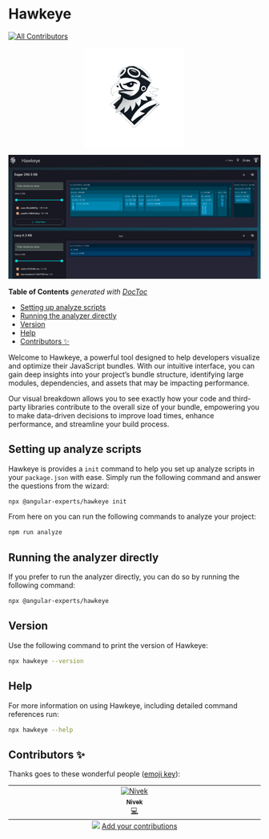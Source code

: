 # Hawkeye
<!-- ALL-CONTRIBUTORS-BADGE:START - Do not remove or modify this section -->
[![All Contributors](https://img.shields.io/badge/all_contributors-1-orange.svg?style=flat-square)](#contributors-)
<!-- ALL-CONTRIBUTORS-BADGE:END -->

<div style="display: flex; justify-content: center">
<img src="./logo.png" alt="drawing" style="width:200px;"/>
</div>

![Preview](./preview.png)

<!-- START doctoc generated TOC please keep comment here to allow auto update -->
<!-- DON'T EDIT THIS SECTION, INSTEAD RE-RUN doctoc TO UPDATE -->
**Table of Contents**  *generated with [DocToc](https://github.com/thlorenz/doctoc)*

- [Setting up analyze scripts](#setting-up-analyze-scripts)
- [Running the analyzer directly](#running-the-analyzer-directly)
- [Version](#version)
- [Help](#help)
- [Contributors ✨](#contributors-)

<!-- END doctoc generated TOC please keep comment here to allow auto update -->


Welcome to Hawkeye, a powerful tool designed to help developers visualize and optimize their JavaScript bundles. With
our intuitive interface, you can gain deep insights into your project’s bundle structure, identifying large modules,
dependencies, and assets that may be impacting performance.

Our visual breakdown allows you to see exactly how your code and third-party libraries contribute to the overall size of
your bundle, empowering you to make data-driven decisions to improve load times, enhance performance, and streamline
your build process.

## Setting up analyze scripts

Hawkeye is provides a `init` command to help you set up analyze scripts in your `package.json` with ease.
Simply run the following command and answer the questions from the wizard:

```bash
npx @angular-experts/hawkeye init
```

From here on you can run the following commands to analyze your project:
```bash
npm run analyze
```

## Running the analyzer directly

If you prefer to run the analyzer directly, you can do so by running the following command:
```bash
npx @angular-experts/hawkeye 
```

## Version
Use the following command to print the version of Hawkeye:
```bash
npx hawkeye --version
```

## Help
For more information on using Hawkeye, including detailed command references run:
```bash
npx hawkeye --help
```

## Contributors ✨

Thanks goes to these wonderful people ([emoji key](https://allcontributors.org/docs/en/emoji-key)):
<!-- ALL-CONTRIBUTORS-LIST:START - Do not remove or modify this section -->
<!-- prettier-ignore-start -->
<!-- markdownlint-disable -->
<table>
  <tbody>
    <tr>
      <td align="center" valign="top" width="14.28%"><a href="https://medium.com/@nivek"><img src="https://avatars.githubusercontent.com/u/5468954?v=4?s=100" width="100px;" alt="Nivek"/><br /><sub><b>Nivek</b></sub></a><br /><a href="https://github.com/Nivek/Hawkeye/commits?author=nivekcode" title="Code">💻</a></td>
    </tr>
  </tbody>
  <tfoot>
    <tr>
      <td align="center" size="13px" colspan="7">
        <img src="https://raw.githubusercontent.com/all-contributors/all-contributors-cli/1b8533af435da9854653492b1327a23a4dbd0a10/assets/logo-small.svg">
          <a href="https://all-contributors.js.org/docs/en/bot/usage">Add your contributions</a>
        </img>
      </td>
    </tr>
  </tfoot>
</table>

<!-- markdownlint-restore -->
<!-- prettier-ignore-end -->

